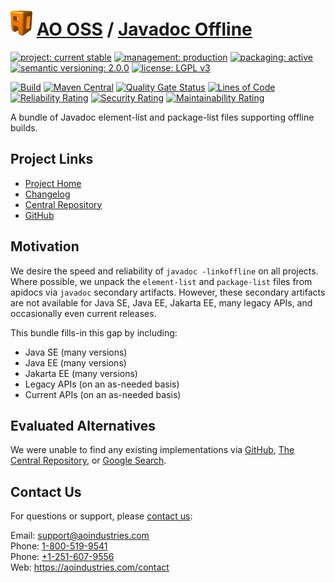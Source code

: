 # [<img src="ao-logo.png" alt="AO Logo" width="35" height="40">](https://github.com/ao-apps) [AO OSS](https://github.com/ao-apps/ao-oss) / [Javadoc Offline](https://github.com/ao-apps/ao-javadoc-offline)

[![project: current stable](https://oss.aoapps.com/ao-badges/project-current-stable.svg)](https://aoindustries.com/life-cycle#project-current-stable)
[![management: production](https://oss.aoapps.com/ao-badges/management-production.svg)](https://aoindustries.com/life-cycle#management-production)
[![packaging: active](https://oss.aoapps.com/ao-badges/packaging-active.svg)](https://aoindustries.com/life-cycle#packaging-active)  
[![semantic versioning: 2.0.0](https://oss.aoapps.com/ao-badges/semver-2.0.0.svg)](https://semver.org/spec/v2.0.0.html)
[![license: LGPL v3](https://oss.aoapps.com/ao-badges/license-lgpl-3.0.svg)](https://www.gnu.org/licenses/lgpl-3.0)

[![Build](https://github.com/ao-apps/ao-javadoc-offline/workflows/Build/badge.svg?branch=master)](https://github.com/ao-apps/ao-javadoc-offline/actions?query=workflow%3ABuild)
[![Maven Central](https://maven-badges.herokuapp.com/maven-central/com.aoapps/ao-javadoc-offline/badge.svg)](https://maven-badges.herokuapp.com/maven-central/com.aoapps/ao-javadoc-offline)
[![Quality Gate Status](https://sonarcloud.io/api/project_badges/measure?branch=master&project=com.aoapps%3Aao-javadoc-offline&metric=alert_status)](https://sonarcloud.io/dashboard?branch=master&id=com.aoapps%3Aao-javadoc-offline)
[![Lines of Code](https://sonarcloud.io/api/project_badges/measure?branch=master&project=com.aoapps%3Aao-javadoc-offline&metric=ncloc)](https://sonarcloud.io/component_measures?branch=master&id=com.aoapps%3Aao-javadoc-offline&metric=ncloc)  
[![Reliability Rating](https://sonarcloud.io/api/project_badges/measure?branch=master&project=com.aoapps%3Aao-javadoc-offline&metric=reliability_rating)](https://sonarcloud.io/component_measures?branch=master&id=com.aoapps%3Aao-javadoc-offline&metric=Reliability)
[![Security Rating](https://sonarcloud.io/api/project_badges/measure?branch=master&project=com.aoapps%3Aao-javadoc-offline&metric=security_rating)](https://sonarcloud.io/component_measures?branch=master&id=com.aoapps%3Aao-javadoc-offline&metric=Security)
[![Maintainability Rating](https://sonarcloud.io/api/project_badges/measure?branch=master&project=com.aoapps%3Aao-javadoc-offline&metric=sqale_rating)](https://sonarcloud.io/component_measures?branch=master&id=com.aoapps%3Aao-javadoc-offline&metric=Maintainability)

A bundle of Javadoc element-list and package-list files supporting offline builds.

## Project Links
* [Project Home](https://oss.aoapps.com/javadoc-offline/)
* [Changelog](https://oss.aoapps.com/javadoc-offline/changelog)
* [Central Repository](https://central.sonatype.com/artifact/com.aoapps/ao-javadoc-offline)
* [GitHub](https://github.com/ao-apps/ao-javadoc-offline)

## Motivation
We desire the speed and reliability of `javadoc -linkoffline` on all projects.
Where possible, we unpack the `element-list` and `package-list` files from
apidocs via `javadoc` secondary artifacts.  However, these secondary artifacts
are not available for Java SE, Java EE, Jakarta EE, many legacy APIs, and occasionally even
current releases.

This bundle fills-in this gap by including:
* Java SE (many versions)
* Java EE (many versions)
* Jakarta EE (many versions)
* Legacy APIs (on an as-needed basis)
* Current APIs (on an as-needed basis)

## Evaluated Alternatives
We were unable to find any existing implementations via
[GitHub](https://github.com/search?utf8=%E2%9C%93&q=java+apidocs&type=Repositories&ref=searchresults),
[The Central Repository](https://central.sonatype.com/search?q=apidocs),
or [Google Search](https://www.google.com/search?q=java+offline+%22package-list%22+bundle).

## Contact Us
For questions or support, please [contact us](https://aoindustries.com/contact):

Email: [support@aoindustries.com](mailto:support@aoindustries.com)  
Phone: [1-800-519-9541](tel:1-800-519-9541)  
Phone: [+1-251-607-9556](tel:+1-251-607-9556)  
Web: https://aoindustries.com/contact
